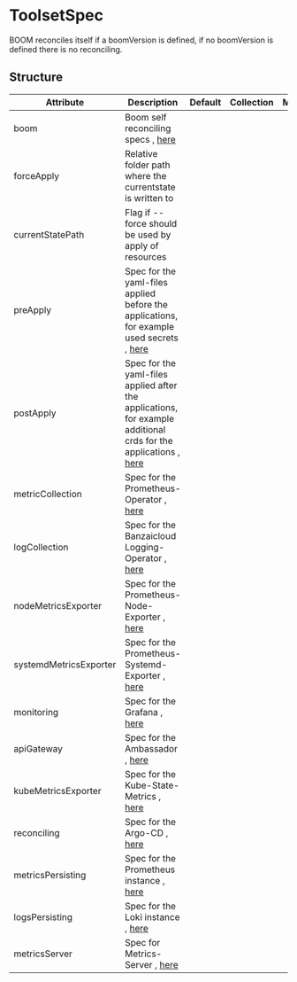 # ToolsetSpec 
 

 BOOM reconciles itself if a boomVersion is defined, if no boomVersion is defined there is no reconciling.


## Structure 
 

| Attribute              | Description                                                                                                                       | Default | Collection | Map  |
| ---------------------- | --------------------------------------------------------------------------------------------------------------------------------- | ------- | ---------- | ---  |
| boom                   | Boom self reconciling specs , [here](Boom/Boom.md)                                                                                |         |            |      |
| forceApply             | Relative folder path where the currentstate is written to                                                                         |         |            |      |
| currentStatePath       | Flag if --force should be used by apply of resources                                                                              |         |            |      |
| preApply               | Spec for the yaml-files applied before the applications, for example used secrets , [here](Apply/Apply.md)                        |         |            |      |
| postApply              | Spec for the yaml-files applied after the applications, for example additional crds for the applications , [here](Apply/Apply.md) |         |            |      |
| metricCollection       | Spec for the Prometheus-Operator , [here](MetricCollection/MetricCollection.md)                                                   |         |            |      |
| logCollection          | Spec for the Banzaicloud Logging-Operator , [here](LogCollection/LogCollection.md)                                                |         |            |      |
| nodeMetricsExporter    | Spec for the Prometheus-Node-Exporter , [here](NodeMetricsExporter/NodeMetricsExporter.md)                                        |         |            |      |
| systemdMetricsExporter | Spec for the Prometheus-Systemd-Exporter , [here](SystemdMetricsExporter/SystemdMetricsExporter.md)                               |         |            |      |
| monitoring             | Spec for the Grafana , [here](monitoring/Monitoring/Monitoring.md)                                                                |         |            |      |
| apiGateway             | Spec for the Ambassador , [here](APIGateway/APIGateway.md)                                                                        |         |            |      |
| kubeMetricsExporter    | Spec for the Kube-State-Metrics , [here](KubeMetricsExporter/KubeMetricsExporter.md)                                              |         |            |      |
| reconciling            | Spec for the Argo-CD , [here](reconciling/Reconciling/Reconciling.md)                                                             |         |            |      |
| metricsPersisting      | Spec for the Prometheus instance , [here](MetricsPersisting/MetricsPersisting.md)                                                 |         |            |      |
| logsPersisting         | Spec for the Loki instance , [here](LogsPersisting/LogsPersisting.md)                                                             |         |            |      |
| metricsServer          | Spec for Metrics-Server , [here](MetricsServer/MetricsServer.md)                                                                  |         |            |      |
